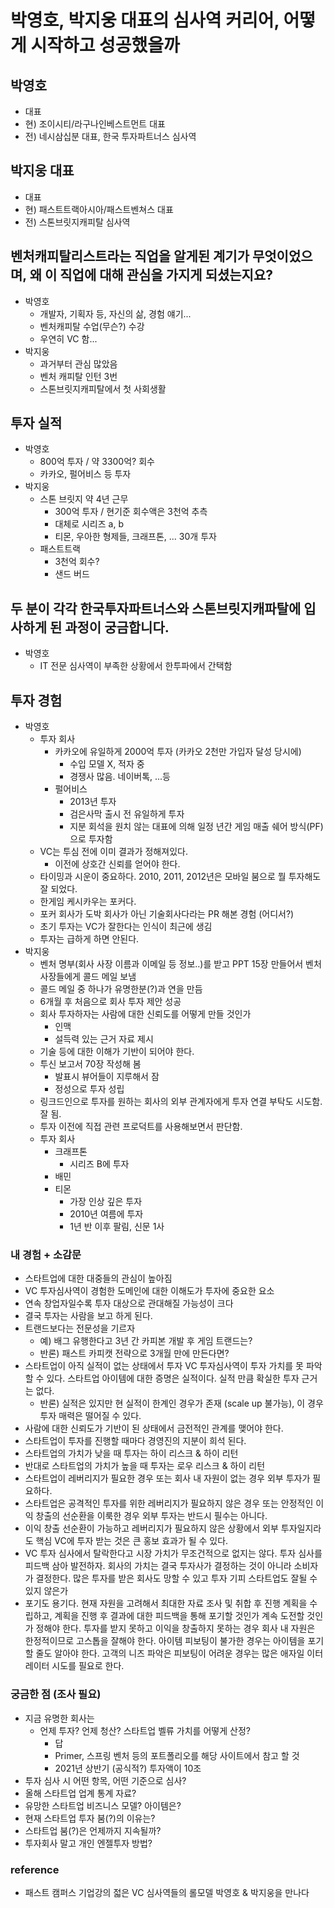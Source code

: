 # 박영호, 박지웅 대표의 심사역 커리어, 어떻게 시작하고 성공했을까

## 박영호
 - 대표
 - 현) 조이시티/라구나인베스트먼트 대표
 - 전) 네시삼십분 대표, 한국 투자파트너스 심사역

## 박지웅 대표
 - 대표
 - 현) 패스트트랙아시아/패스트벤쳐스 대표
 - 전) 스톤브릿지캐피탈 심사역

## 벤처캐피탈리스트라는 직업을 알게된 계기가 무엇이었으며, 왜 이 직업에 대해 관심을 가지게 되셨는지요?
 - 박영호
   - 개발자, 기획자 등, 자신의 삶, 경험 얘기...
   - 벤처캐피탈 수업(무슨?) 수강
   - 우연히 VC 함...
 - 박지웅
   - 과거부터 관심 많았음
   - 벤처 캐피탈 인턴 3번
   - 스톤브릿지캐피탈에서 첫 사회생활

## 투자 실적
 - 박영호
   -  800억 투자 / 약 3300억? 회수
   -  카카오, 펄어비스 등 투자
 - 박지웅
   - 스톤 브릿지 약 4년 근무
     - 300억 투자 / 현기준 회수액은 3천억 추측
     - 대체로 시리즈 a, b
     - 티몬, 우아한 형제들, 크래프톤, ... 30개 투자
   - 패스트트랙
     - 3천억 회수?
     - 샌드 버드

## 두 분이 각각 한국투자파트너스와 스톤브릿지캐파탈에 입사하게 된 과정이 궁금합니다.
 - 박영호
   - IT 전문 심사역이 부족한 상황에서 한투파에서 간택함

## 투자 경험
 - 박영호
   - 투자 회사
     - 카카오에 유일하게 2000억 투자 (카카오 2천만 가입자 달성 당시에)
       - 수입 모델 X, 적자 중
       - 경쟁사 많음. 네이버톡, ...등
     - 펄어비스
       - 2013년 투자
       - 검은사막 출시 전 유일하게 투자
       - 지분 회석을 원치 않는 대표에 의해 일정 년간 게임 매출 쉐어 방식(PF)으로 투자함   
   - VC는 투심 전에 이미 결과가 정해져있다.
     - 이전에 상호간 신뢰를 얻어야 한다.
   - 타이밍과 시운이 중요하다. 2010, 2011, 2012년은 모바일 붐으로 뭘 투자해도 잘 되었다.
   - 한게임 케시카우는 포커다. 
   - 포커 회사가 도박 회사가 아닌 기술회사다라는 PR 해본 경험 (어디서?)
   - 초기 투자는 VC가 잘한다는 인식이 최근에 생김
   - 투자는 급하게 하면 안된다.
 - 박지웅
   - 벤처 명부(회사 사장 이름과 이메일 등 정보..)를 받고 PPT 15장 만들어서 벤처 사장들에게 콜드 메일 보냄
   - 콜드 메일 중 하나가 유명한분(?)과 연을 만듬
   - 6개월 후 처음으로 회사 투자 제안 성공
   - 회사 투자하자는 사람에 대한 신뢰도를 어떻게 만들 것인가
     - 인맥
     - 설득력 있는 근거 자료 제시
   - 기술 등에 대한 이해가 기반이 되어야 한다.
   - 투신 보고서 70장 작성해 봄
     - 발표시 뷰어들이 지루해서 잠
     - 정성으로 투자 성립
   - 링크드인으로 투자를 원하는 회사의 외부 관계자에게 투자 연결 부탁도 시도함. 잘 됨.
   - 투자 이전에 직접 관련 프로덕트를 사용해보면서 판단함.
   - 투자 회사
     - 크래프톤
        - 시리즈 B에 투자
     - 배민
     - 티몬
       - 가장 인상 깊은 투자
       - 2010년 여름에 투자
       - 1년 반 이후 팔림, 신문 1사

### 내 경험 + 소감문
 - 스타트업에 대한 대중들의 관심이 높아짐
 - VC 투자심사역이 경험한 도메인에 대한 이해도가 투자에 중요한 요소
 - 연속 창업자일수록 투자 대상으로 관대해질 가능성이 크다
 - 결국 투자는 사람을 보고 하게 된다.  
 - 트랜드보다는 전문성을 기르자
   -  예) 배그 유행한다고 3년 간 카피본 개발 후 게임 트랜드는?
   -  반론) 패스트 카피캣 전략으로 3개월 만에 만든다면?
 - 스타트업이 아직 실적이 없는 상태에서 투자 VC 투자심사역이 투자 가치를 못 파악 할 수 있다. 스타트업 아이템에 대한 증명은 실적이다. 실적 만큼 확실한 투자 근거는 없다.
   - 반론) 실적은 있지만 현 실적이 한계인 경우가 존재 (scale up 불가능), 이 경우 투자 매력은 떨어질 수 있다.
 - 사람에 대한 신뢰도가 기반이 된 상태에서 금전적인 관계를 맺어야 한다.
 - 스타트업이 투자를 진행할 때마다 경영진의 지분이 희석 된다. 
 - 스타트업의 가치가 낮을 때 투자는 하이 리스크 & 하이 리턴
 - 반대로 스타트업의 가치가 높을 때 투자는 로우 리스크 & 하이 리턴
 - 스타트업이 레버리지가 필요한 경우 또는 회사 내 자원이 없는 경우 외부 투자가 필요하다.
 - 스타트업은 공격적인 투자를 위한 레버리지가 필요하지 않은 경우 또는 안정적인 이익 창출의 선순환을 이룩한 경우 외부 투자는 반드시 필수는 아니다.   
 - 이익 창출 선순환이 가능하고 레버리지가 필요하지 않은 상황에서 외부 투자일지라도 핵심 VC에 투자 받는 것은 큰 홍보 효과가 될 수 있다.
 - VC 투자 심사에서 탈락한다고 시장 가치가 무조건적으로 없지는 않다. 투자 심사를 피드백 삼아 발전하자. 회사의 가치는 결국 투자사가 결정하는 것이 아니라 소비자가 결정한다. 많은 투자를 받은 회사도 망할 수 있고 투자 기피 스타트업도 잘될 수 있지 않은가
 - 포기도 용기다. 현재 자원을 고려해서 최대한 자료 조사 및 취합 후 진행 계획을 수립하고, 계획을 진행 후 결과에 대한 피드백을 통해 포기할 것인가 계속 도전할 것인가 정해야 한다. 투자를 받지 못하고 이익을 창출하지 못하는 경우 회사 내 자원은 한정적이므로 고스톱을 잘해야 한다. 아이템 피보팅이 불가한 경우는 아이템을 포기 할 줄도 알아야 한다. 고객의 니즈 파악은 피보팅이 어려운 경우는 많은 애자일 이터레이터 시도를 필요로 한다.

### 궁금한 점 (조사 필요)
 - 지금 유명한 회사는 
   - 언제 투자? 언제 청산? 스타트업 벨류 가치를 어떻게 산정?
      - 답
       -  Primer, 스프링 벤처 등의 포트폴리오를 해당 사이트에서 참고 할 것
       -  2021년 상반기 (공식적?) 투자액이 10조
 - 투자 심사 시 어떤 항목, 어떤 기준으로 심사?  
 - 올해 스타트업 업계 통계 자료?  
 - 유망한 스타트업 비즈니스 모델? 아이템은?
 - 현재 스타트업 투자 붐(?)의 이유는?
 - 스타트업 붐(?)은 언제까지 지속될까?
 - 투자회사 말고 개인 엔젤투자 방법?


### reference
 - 패스트 캠퍼스 기업강의 젋은 VC 심사역들의 롤모델 박영호 & 박지웅을 만나다